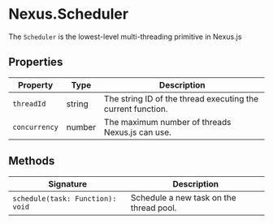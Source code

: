 # Nexus.Scheduler

The `Scheduler` is the lowest-level multi-threading primitive in Nexus.js

## Properties
| Property | Type | Description |
|----------| ---- | ----------- |
| `threadId`  | string | The string ID of the thread executing the current function. |
| `concurrency` | number | The maximum number of threads Nexus.js can use. |

## Methods

| Signature | Description |
|----------| ----------- |
| `schedule(task: Function): void` | Schedule a new task on the thread pool. |
